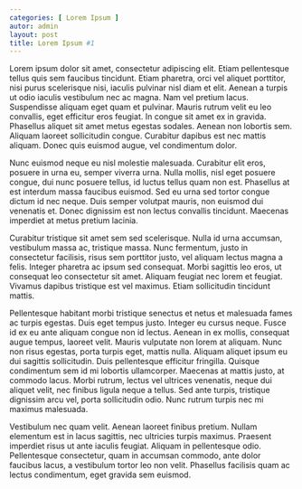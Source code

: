 ```yaml
---
categories: [ Lorem Ipsum ]
autor: admin
layout: post
title: Lorem Ipsum #1
---
```


Lorem ipsum dolor sit amet, consectetur adipiscing elit. Etiam pellentesque tellus quis sem faucibus tincidunt. Etiam pharetra, orci vel aliquet porttitor, nisi purus scelerisque nisi, iaculis pulvinar nisl diam et elit. Aenean a turpis ut odio iaculis vestibulum nec ac magna. Nam vel pretium lacus. Suspendisse aliquam eget quam et pulvinar. Mauris rutrum velit eu leo convallis, eget efficitur eros feugiat. In congue sit amet ex in gravida. Phasellus aliquet sit amet metus egestas sodales. Aenean non lobortis sem. Aliquam laoreet sollicitudin congue. Curabitur dapibus est nec mattis aliquam. Donec quis euismod augue, vel condimentum dolor.

Nunc euismod neque eu nisl molestie malesuada. Curabitur elit eros, posuere in urna eu, semper viverra urna. Nulla mollis, nisl eget posuere congue, dui nunc posuere tellus, id luctus tellus quam non est. Phasellus at est interdum massa faucibus euismod. Sed eu urna sed tortor congue dictum id nec neque. Duis semper volutpat mauris, non euismod dui venenatis et. Donec dignissim est non lectus convallis tincidunt. Maecenas imperdiet at metus pretium lacinia.

Curabitur tristique sit amet sem sed scelerisque. Nulla id urna accumsan, vestibulum massa ac, tristique massa. Nunc fermentum, justo in consectetur facilisis, risus sem porttitor justo, vel aliquam lectus magna a felis. Integer pharetra ac ipsum sed consequat. Morbi sagittis leo eros, ut consequat leo consectetur sit amet. Aliquam feugiat nec lorem et feugiat. Vivamus dapibus tristique est vel maximus. Etiam sollicitudin tincidunt mattis.

Pellentesque habitant morbi tristique senectus et netus et malesuada fames ac turpis egestas. Duis eget tempus justo. Integer eu cursus neque. Fusce id ex eu ante aliquam congue non id lectus. Aenean in ex mollis, consequat augue tempus, laoreet velit. Mauris vulputate non lorem at aliquam. Nunc non risus egestas, porta turpis eget, mattis nulla. Aliquam aliquet ipsum eu dui sagittis sollicitudin. Duis pellentesque efficitur fringilla. Quisque condimentum sem id mi lobortis ullamcorper. Maecenas at mattis justo, at commodo lacus. Morbi rutrum, lectus vel ultrices venenatis, neque dui aliquet velit, nec finibus ligula neque a tellus. Sed ante turpis, tristique dignissim arcu vel, porta sollicitudin odio. Nunc rutrum turpis nec mi maximus malesuada.

Vestibulum nec quam velit. Aenean laoreet finibus pretium. Nullam elementum est in lacus sagittis, nec ultricies turpis maximus. Praesent imperdiet risus ut ante iaculis feugiat. Aliquam in pellentesque odio. Pellentesque consectetur, quam in accumsan commodo, ante dolor faucibus lacus, a vestibulum tortor leo non velit. Phasellus facilisis quam ac lectus condimentum, eget gravida sem euismod.